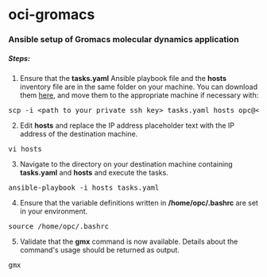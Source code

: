 # oci-gromacs
### Ansible setup of Gromacs molecular dynamics application

##### Steps:

1. Ensure that the <b>tasks.yaml</b> Ansible playbook file and the <b>hosts</b> inventory file are in the same folder on your machine. You can download them [here](https://github.com/oci-hpc/oci-gromacs/archive/refs/heads/main.zip), and move them to the appropriate machine if necessary with:
<pre>
scp -i &ltpath to your private ssh key&gt tasks.yaml hosts opc@&ltdestination machine ip address&gt:&ltdestination directory&gt
</pre>
2. Edit <b>hosts</b> and replace the IP address placeholder text with the IP address of the destination machine.
<pre>
vi hosts
</pre>
3. Navigate to the directory on your destination machine containing <b>tasks.yaml</b> and <b>hosts</b> and execute the tasks.
<pre>
ansible-playbook -i hosts tasks.yaml
</pre>
4. Ensure that the variable definitions written in <b>/home/opc/.bashrc</b> are set in your environment.
<pre>
source /home/opc/.bashrc
</pre>
5. Validate that the <b>gmx</b> command is now available. Details about the command's usage should be returned as output.
<pre>
gmx
</pre>
